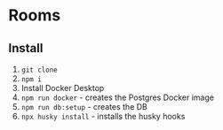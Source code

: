 # Rooms

## Install

1. `git clone`
2. `npm i`
3. Install Docker Desktop
4. `npm run docker` - creates the Postgres Docker image
5. `npm run db:setup` - creates the DB
6. `npx husky install` - installs the husky hooks

